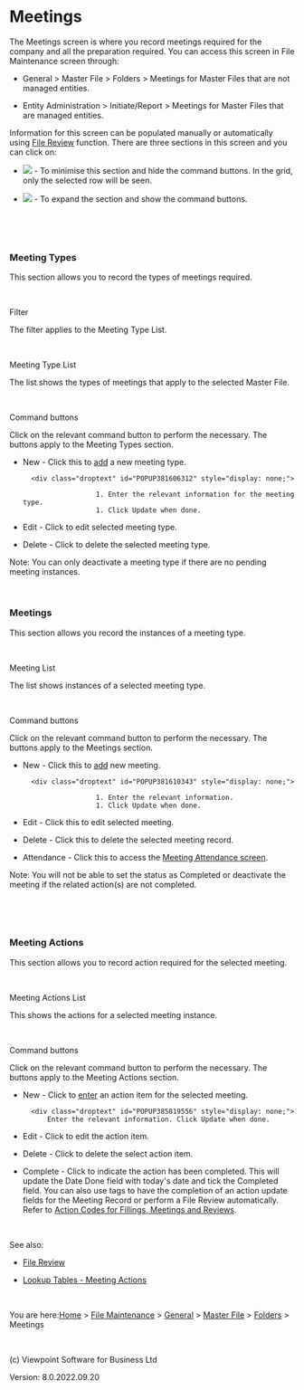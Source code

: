 []()




# Meetings
The Meetings screen is where you record meetings required for the company 
 and all the preparation required. You can access this screen in File Maintenance 
 screen through:

	

- General &gt; Master File &gt; Folders &gt; Meetings for Master 
    	 Files that are not managed entities.

	

- Entity Administration &gt; Initiate/Report &gt; Meetings for 
    	 Master Files that are managed entities.

Information for this screen can be populated manually or automatically 
 using [File Review](file:///c:/temp/0457b882-c844-4314-8878-ce1a9c2207bd/input/File_Review_Function.htm) function. There 
 are three sections in this screen and you can click on:

	

- ![](../image307.gif) 
    	 - To minimise this section and hide the command buttons. In the grid, 
    	 only the selected row will be seen.

	

- ![](../image308.gif) 
    	 - To expand the section and show the command buttons.

&nbsp;

&nbsp;
### Meeting Types
This section allows you to record the types of meetings required.

&nbsp;

Filter

The filter applies to the Meeting Type List.

&nbsp;

Meeting Type List

The list shows the types of meetings that apply to the selected Master 
 File.

&nbsp;

Command buttons

Click on the relevant command button to perform the necessary. The buttons 
 apply to the Meeting Types section.

	

- <span class="hcp3">New</span> - Click this to 
    	 [add](javascript:TextPopup(this)) 
    	 a new meeting type.
    
    	<div class="droptext" id="POPUP381606312" style="display: none;">
    		
        			    1. Enter the relevant information for the meeting type.
        			    1. Click Update when done.
        		
     </div>

	

- <span class="hcp3">Edit</span> - Click to edit 
    	 selected meeting type.

	

- <span class="hcp3">Delete</span> - Click to delete 
    	 the selected meeting type.

<span class="hcp5">Note</span>: You 
 can only deactivate a meeting type if there are no pending meeting instances.

&nbsp;
### Meetings
This section allows you record the instances of a meeting type.

&nbsp;

Meeting List

The list shows instances of a selected meeting type.

&nbsp;

Command buttons

Click on the relevant command button to perform the necessary. The buttons 
 apply to the Meetings section.

	

- <span class="hcp3">New</span> - Click this to 
    	 [add](javascript:TextPopup(this)) 
    	 new meeting.
    
    	<div class="droptext" id="POPUP381610343" style="display: none;">
    		
        			    1. Enter the relevant information.
        			    1. Click Update when done.
        		
     </div>

	

- <span class="hcp3">Edit</span> - Click this to 
    	 edit selected meeting.

	

- <span class="hcp3">Delete</span> - Click this 
    	 to delete the selected meeting record.

	

- <span class="hcp3">Attendance</span> <span>- Click 
    	 this to access the [Meeting 
    	 Attendance screen](file:///c:/temp/0457b882-c844-4314-8878-ce1a9c2207bd/Administrator/Meeting_Attendance.htm).</span>

<span class="hcp5">Note</span>: You 
 will not be able to set the status as Completed or deactivate the meeting 
 if the related action(s) are not completed.

&nbsp;

&nbsp;
### Meeting Actions
This section allows you to record action required for the selected meeting.

&nbsp;

Meeting Actions List

This shows the actions for a selected meeting instance.

&nbsp;

Command buttons

Click on the relevant command button to perform the necessary. The buttons 
 apply to the Meeting Actions section.

	

- <span class="hcp3">New</span> - Click to [enter](javascript:TextPopup(this)) 
    	 an action item for the selected meeting.
    
    	<div class="droptext" id="POPUP385819556" style="display: none;">
    		Enter the relevant information. Click Update when done.
     </div>

	

- <span class="hcp3">Edit</span> - Click to edit 
    	 the action item.

	

- <span class="hcp3">Delete</span> - Click to delete 
    	 the select action item.

	

- <span class="hcp3">Complete</span> - Click to 
    	 indicate the action has been completed. This will update the Date 
    	 Done field with today's date and tick the Completed field. You can 
    	 also use tags to have the completion of an action update fields for 
    	 the Meeting Record or perform a File Review automatically. Refer to 
    	 [Action 
    	 Codes for Fillings, Meetings and Reviews](file:///c:/temp/0457b882-c844-4314-8878-ce1a9c2207bd/Configuration/Action_Codes_for_Filings,_Meetings_and_Reviews.htm).

&nbsp;

See also:

	

- [File Review](file:///c:/temp/0457b882-c844-4314-8878-ce1a9c2207bd/input/File_Review_Function.htm)

	

- [Lookup Tables - 
    	 Meeting Actions](file:///c:/temp/0457b882-c844-4314-8878-ce1a9c2207bd/Configuration/Lookup_Tables.htm)


 
&nbsp;

You are here:[Home](file:///c:/temp/0457b882-c844-4314-8878-ce1a9c2207bd/input/Copyright_Notice.htm) &gt; [File Maintenance](file:///c:/temp/0457b882-c844-4314-8878-ce1a9c2207bd/input/File_Maintenance_screen.htm) &gt; [General](file:///c:/temp/0457b882-c844-4314-8878-ce1a9c2207bd/input/Overview.htm#642b3b9347ca42c9b00b820c00c373fa=1) &gt; [Master File](file:///c:/temp/0457b882-c844-4314-8878-ce1a9c2207bd/input/MF_-_Setup.htm) &gt; [Folders](file:///c:/temp/0457b882-c844-4314-8878-ce1a9c2207bd/input/Mailings.htm) &gt; Meetings

 
&nbsp;
 
(c) Viewpoint Software for 
 Business Ltd
 
Version: 8.0.2022.09.20




